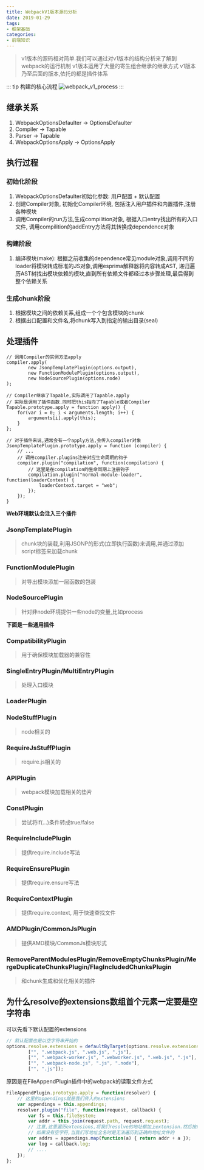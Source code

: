 ```yaml
---
title: WebpackV1版本源码分析
date: 2019-01-29
tags:
- 框架基础
categories:
- 前端知识
---
```


> v1版本的源码相对简单.我们可以通过对v1版本的结构分析来了解到webpack的运行机制
> v1版本运用了大量的寄生组合继承的继承方式
> v1版本乃至后面的版本,依托的都是插件体系

::: tip 构建的核心流程
<img :src="$withBase('/framework/webpack_v1_process.png')" alt="webpack_v1_process">
:::

## 继承关系
1. WebpackOptionsDefaulter -> OptionsDefaulter
2. Compiler -> Tapable
3. Parser -> Tapable
4. WebpackOptionsApply -> OptionsApply

## 执行过程
### 初始化阶段
1. WebpackOptionsDefaulter初始化参数: 用户配置 + 默认配置
2. 创建Compiler对象, 初始化Compiler环境, 包括注入用户插件和内置插件,注册各种模块
3. 调用Compiler的run方法,生成compilition对象, 根据入口entry找出所有的入口文件, 调用compilition的addEntry方法将其转换成dependence对象

### 构建阶段
1. 编译模块(make): 根据之前收集的dependence常见module对象,调用不同的loader将模块转成标准的JS对象,调用esprima解释器将内容转成AST, 递归遍历AST树找出模块依赖的模块,直到所有依赖文件都经过本步骤处理,最后得到整个依赖关系

### 生成chunk阶段
1. 根据模块之间的依赖关系,组成一个个包含模块的chunk
2. 根据出口配置和文件名,将chunk写入到指定的输出目录(seal)

## 处理插件
```flow js
// 调用Compiler的实例方法apply
compiler.apply(
        new JsonpTemplatePlugin(options.output),
        new FunctionModulePlugin(options.output),
        new NodeSourcePlugin(options.node)
);

// Compiler继承了Tapable,实际调用了Tapable.apply
// 实际是调用了插件函数.同时把this指向了Tapable或者Compiler
Tapable.prototype.apply = function apply() {
	for(var i = 0; i < arguments.length; i++) {
		arguments[i].apply(this);
	}
};

// 对于插件来说,通常会有一个apply方法,会传入compiler对象
JsonpTemplatePlugin.prototype.apply = function (compiler) {
    // ...
    // 调用compiler.plugins注册对应生命周期的钩子
    compiler.plugin("compilation", function(compilation) {
        // 这里是在compilation的生命周期上注册钩子
        compilation.plugin("normal-module-loader", function(loaderContext) {
            loaderContext.target = "web";
        });
    });
}
```

**Web环境默认会注入三个插件**
### JsonpTemplatePlugin
> chunk块的装载,利用JSONP的形式(立即执行函数)来调用,并通过添加script标签来加载chunk

### FunctionModulePlugin
> 对导出模块添加一层函数的包装

### NodeSourcePlugin
> 针对非node环境提供一些node的变量,比如process

**下面是一些通用插件**
### CompatibilityPlugin
> 用于确保模块加载器的兼容性

### SingleEntryPlugin/MultiEntryPlugin
> 处理入口模块

### LoaderPlugin

### NodeStuffPlugin
> node相关的

### RequireJsStuffPlugin
> require.js相关的

### APIPlugin
> webpack模块加载相关的垫片

### ConstPlugin
> 尝试将if(...)条件转成true/false

### RequireIncludePlugin
> 提供require.include写法

### RequireEnsurePlugin
> 提供require.ensure写法

### RequireContextPlugin
> 提供require.context, 用于快速查找文件

### AMDPlugin/CommonJsPlugin
> 提供AMD模块/CommonJs模块形式

### RemoveParentModulesPlugin/RemoveEmptyChunksPlugin/MergeDuplicateChunksPlugin/FlagIncludedChunksPlugin
> 和chunk生成和优化相关的插件


## 为什么resolve的extensions数组首个元素一定要是空字符串
可以先看下默认配置的extensions
```js
// 默认配置也是以空字符串开始的
options.resolve.extensions = defaultByTarget(options.resolve.extensions,
		["", ".webpack.js", ".web.js", ".js"],
		["", ".webpack-worker.js", ".webworker.js", ".web.js", ".js"],
		["", ".webpack-node.js", ".js", ".node"],
		["", ".js"]);
```
原因是在FileAppendPlugin插件中的webpack的读取文件方式
```js
FileAppendPlugin.prototype.apply = function(resolver) {
    // 这里的appendings就是我们传入的extensions
	var appendings = this.appendings;
	resolver.plugin("file", function(request, callback) {
		var fs = this.fileSystem;
		var addr = this.join(request.path, request.request);
		// 注意,这里遍历extensions,将我们resolve的地址都加上extension.然后按照这个地址遍历符合的文件
        // 如果没有空字符,当我们写地址全名时是无法遍历到正确的地址文件的
		var addrs = appendings.map(function(a) { return addr + a });
		var log = callback.log;
	    // ....
	});
};
```
